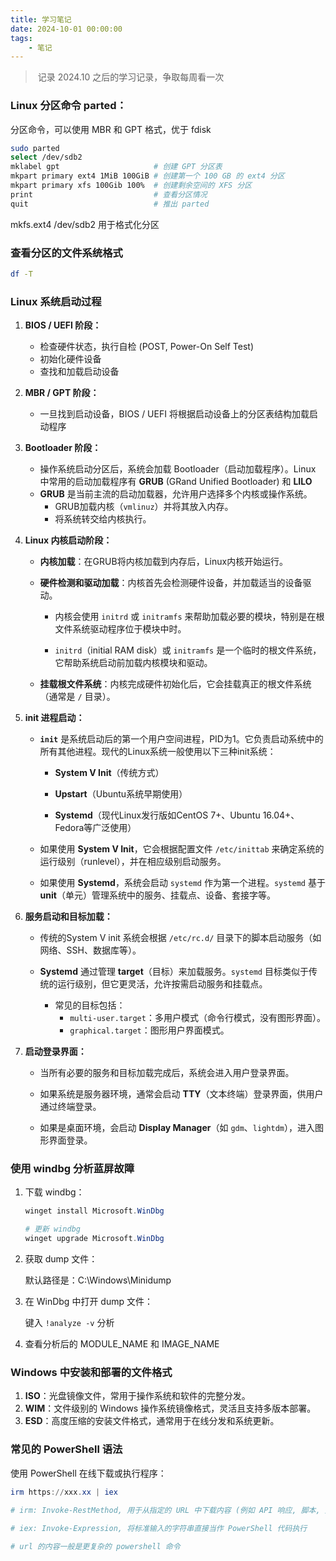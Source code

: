 ```yaml
---
title: 学习笔记
date: 2024-10-01 00:00:00
tags:
    - 笔记
---
```


> ​	记录 2024.10 之后的学习记录，争取每周看一次

###	Linux 分区命令 parted：

分区命令，可以使用 MBR 和 GPT 格式，优于 fdisk

```bash
sudo parted
select /dev/sdb2
mklabel gpt						# 创建 GPT 分区表
mkpart primary ext4 1MiB 100GiB # 创建第一个 100 GB 的 ext4 分区
mkpart primary xfs 100Gib 100%  # 创建剩余空间的 XFS 分区
print 							# 查看分区情况
quit							# 推出 parted
```

mkfs.ext4 /dev/sdb2  用于格式化分区



###	查看分区的文件系统格式

```bash
df -T
```



###	Linux 系统启动过程

1. **BIOS / UEFI 阶段：**

   - 检查硬件状态，执行自检 (POST, Power-On Self Test)
   - 初始化硬件设备
   - 查找和加载启动设备

2. **MBR / GPT 阶段：**

   - 一旦找到启动设备，BIOS / UEFI 将根据启动设备上的分区表结构加载启动程序

3. **Bootloader 阶段：**

   - 操作系统启动分区后，系统会加载 Bootloader（启动加载程序）。Linux 中常用的启动加载程序有 **GRUB** (GRand Unified Bootloader) 和 **LILO**
   - **GRUB** 是当前主流的启动加载器，允许用户选择多个内核或操作系统。
     - GRUB加载内核（`vmlinuz`）并将其放入内存。
     - 将系统转交给内核执行。

4. **Linux 内核启动阶段：**

   - **内核加载**：在GRUB将内核加载到内存后，Linux内核开始运行。

   - **硬件检测和驱动加载**：内核首先会检测硬件设备，并加载适当的设备驱动。

     - 内核会使用 `initrd` 或 `initramfs` 来帮助加载必要的模块，特别是在根文件系统驱动程序位于模块中时。

     - `initrd`（initial RAM disk）或 `initramfs` 是一个临时的根文件系统，它帮助系统启动前加载内核模块和驱动。

   - **挂载根文件系统**：内核完成硬件初始化后，它会挂载真正的根文件系统（通常是 `/` 目录）。

5. **init 进程启动：**

   - **`init`** 是系统启动后的第一个用户空间进程，PID为1。它负责启动系统中的所有其他进程。现代的Linux系统一般使用以下三种init系统：

     - **System V Init**（传统方式）

     - **Upstart**（Ubuntu系统早期使用）

     - **Systemd**（现代Linux发行版如CentOS 7+、Ubuntu 16.04+、Fedora等广泛使用）

   - 如果使用 **System V Init**，它会根据配置文件 `/etc/inittab` 来确定系统的运行级别（runlevel），并在相应级别启动服务。

   - 如果使用 **Systemd**，系统会启动 `systemd` 作为第一个进程。`systemd` 基于 **unit**（单元）管理系统中的服务、挂载点、设备、套接字等。

6. **服务启动和目标加载：**

   - 传统的System V init 系统会根据 `/etc/rc.d/` 目录下的脚本启动服务（如网络、SSH、数据库等）。

   - **Systemd** 通过管理 **target**（目标）来加载服务。`systemd` 目标类似于传统的运行级别，但它更灵活，允许按需启动服务和挂载点。
     - 常见的目标包括：
       - `multi-user.target`：多用户模式（命令行模式，没有图形界面）。
       - `graphical.target`：图形用户界面模式。

7. **启动登录界面：**

   - 当所有必要的服务和目标加载完成后，系统会进入用户登录界面。

   - 如果系统是服务器环境，通常会启动 **TTY**（文本终端）登录界面，供用户通过终端登录。

   - 如果是桌面环境，会启动 **Display Manager**（如 `gdm`、`lightdm`），进入图形界面登录。





###	使用 windbg 分析蓝屏故障

1. 下载 windbg：

   ```powershell
   winget install Microsoft.WinDbg
   
   # 更新 windbg
   winget upgrade Microsoft.WinDbg
   ```

2. 获取 dump 文件：

   默认路径是：C:\Windows\Minidump

3. 在 WinDbg 中打开 dump 文件：

   键入 `!analyze -v` 分析

4. 查看分析后的 MODULE_NAME 和 IMAGE_NAME



###	Windows 中安装和部署的文件格式

1. **ISO**：光盘镜像文件，常用于操作系统和软件的完整分发。
2. **WIM**：文件级别的 Windows 操作系统镜像格式，灵活且支持多版本部署。
3. **ESD**：高度压缩的安装文件格式，通常用于在线分发和系统更新。



###	常见的 PowerShell 语法

使用 PowerShell 在线下载或执行程序：

```powershell
irm https://xxx.xx | iex

# irm: Invoke-RestMethod, 用于从指定的 URL 中下载内容 (例如 API 响应, 脚本, 文件等), 并且可以自动处理 JSON, XML 和 HTML 等格式
		
# iex: Invoke-Expression, 将标准输入的字符串直接当作 PowerShell 代码执行

# url 的内容一般是更复杂的 powershell 命令
```







